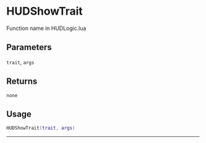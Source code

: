 # HUDShowTrait
Function name in HUDLogic.lua
## Parameters
`trait`, `args`
## Returns
`none`
## Usage
```lua
HUDShowTrait(trait, args)
```
---
